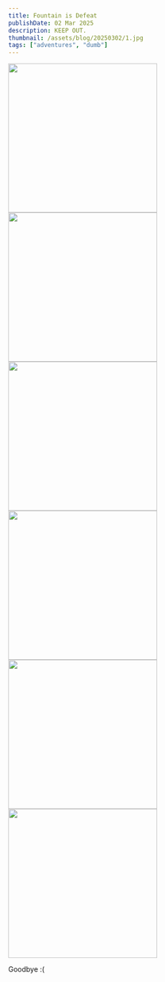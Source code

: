 ```yaml
---
title: Fountain is Defeat
publishDate: 02 Mar 2025
description: KEEP OUT.
thumbnail: /assets/blog/20250302/1.jpg
tags: ["adventures", "dumb"]
---
```


<img src="/assets/blog/20250302/1.jpg" width="300" />
<img src="/assets/blog/20250302/2.jpg" width="300" />
<img src="/assets/blog/20250302/3.jpg" width="300" />
<img src="/assets/blog/20250302/4.jpg" width="300" />
<img src="/assets/blog/20250302/5.jpg" width="300" />
<img src="/assets/blog/20250302/6.jpg" width="300" />

Goodbye :(